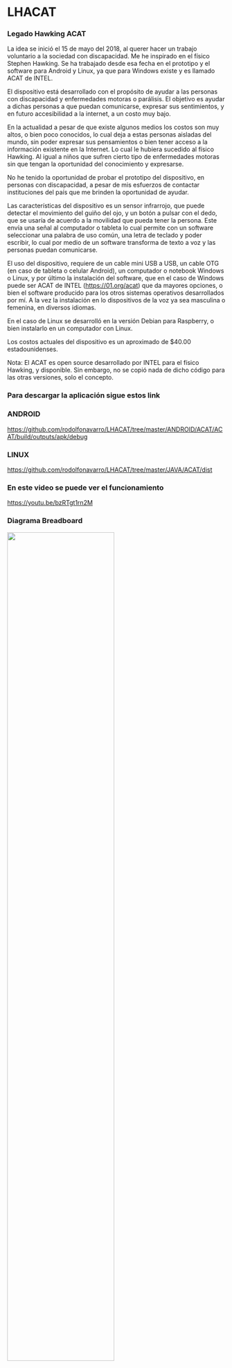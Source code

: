 # LHACAT
### Legado Hawking ACAT

La idea se inició el 15 de mayo del 2018, al querer hacer un trabajo voluntario a la sociedad con discapacidad. 
Me he inspirado en el físico Stephen Hawking. Se ha trabajado desde esa fecha en el prototipo y el software para Android y Linux, ya que para Windows existe y es llamado ACAT de INTEL.

El dispositivo está desarrollado con el propósito de ayudar a las personas con discapacidad y enfermedades motoras o parálisis.   El objetivo es ayudar a dichas personas a que puedan comunicarse, expresar sus sentimientos, y en futuro accesibilidad a la internet, a un costo muy bajo.

En la actualidad a pesar de que existe algunos medios los costos son muy altos, o bien poco conocidos, lo cual deja a estas personas aisladas del mundo, sin poder expresar sus pensamientos o bien tener acceso a la información existente en la Internet. Lo cual le hubiera sucedido al físico Hawking.  Al igual a niños que sufren cierto tipo de enfermedades motoras sin que tengan la oportunidad del conocimiento y expresarse.

No he tenido la oportunidad de probar el prototipo del dispositivo, en personas con discapacidad, a pesar de mis esfuerzos de contactar instituciones del país que me brinden la oportunidad de ayudar.

Las características del dispositivo es un sensor infrarrojo, que puede detectar el movimiento del guiño del ojo, y un botón a pulsar con el dedo, que se usaría de acuerdo a la movilidad que pueda tener la persona.  Este envía una señal al computador o tableta lo cual permite con un software seleccionar una palabra de uso común, una letra de teclado y poder escribir, lo cual por medio de un software transforma de texto a voz y las personas puedan comunicarse.

El uso del dispositivo, requiere de un cable mini USB a USB, un cable OTG (en caso de tableta o celular Android), un computador o notebook Windows o Linux, y por último la instalación del software, que en el caso de Windows puede ser ACAT de INTEL (https://01.org/acat) que da mayores opciones, o bien el software producido para los otros sistemas operativos desarrollados por mí.  A la vez la instalación en lo dispositivos de la voz ya sea masculina o femenina, en diversos idiomas.

En el caso de Linux se desarrolló en la versión Debian para Raspberry, o bien instalarlo en un computador con Linux.

Los costos actuales del dispositivo es un aproximado de $40.00 estadounidenses.

Nota: El ACAT es open source desarrollado por INTEL para el físico Hawking, y disponible.  Sin embargo, no se copió nada de dicho código para las otras versiones, solo el concepto.

### Para descargar la aplicación sigue estos link
### ANDROID
https://github.com/rodolfonavarro/LHACAT/tree/master/ANDROID/ACAT/ACAT/build/outputs/apk/debug

### LINUX
https://github.com/rodolfonavarro/LHACAT/tree/master/JAVA/ACAT/dist

### En este video se puede ver el funcionamiento 
https://youtu.be/bzRTgt1rn2M

### Diagrama Breadboard
<img src="https://user-images.githubusercontent.com/61749659/88952566-d7ede780-d254-11ea-879a-b0888f7cb2c3.png" width="70%"></img>

### PCB
<img src="https://user-images.githubusercontent.com/61749659/88954215-3d42d800-d257-11ea-998c-fc9508b20ee7.png" width="50%"></img>

### Diagrama esquemático
<img src="https://user-images.githubusercontent.com/61749659/88954342-7ed38300-d257-11ea-9f27-930c8ccbe767.png" width="50%"></img>

### Componentes
<img src="https://user-images.githubusercontent.com/61749659/88955266-ec33e380-d258-11ea-9035-12052ab9713b.PNG" width="90%"></img>


### 3D Print Design 
Los siguientes son los diseños en 3D para crear las cajas de los dispositivos.  O bien puede diseñar sus propias cajas en TinkerCad (https://www.tinkercad.com).
Para descargar los STL sigue este link
https://github.com/rodolfonavarro/LHACAT/tree/master/Design3D

<img src="https://user-images.githubusercontent.com/61749659/89312664-c3cf2f00-d634-11ea-886a-167949e5040c.PNG" width="45%"></img>

<img src="https://user-images.githubusercontent.com/61749659/89325058-7e672d80-d645-11ea-8281-5e6d24eddd67.png" width="70%"></img> 

